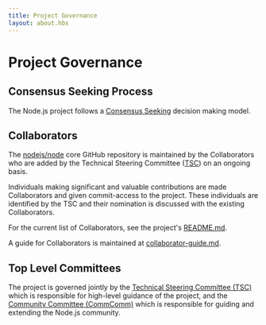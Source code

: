 ```yaml
---
title: Project Governance
layout: about.hbs
---
```


# Project Governance

## Consensus Seeking Process

The Node.js project follows a [Consensus Seeking](https://en.wikipedia.org/wiki/Consensus-seeking_decision-making) decision making model.

## Collaborators

The [nodejs/node](https://github.com/nodejs/node) core GitHub repository is maintained by the Collaborators who are added by the Technical Steering Committee ([TSC](https://github.com/nodejs/TSC)) on an ongoing basis.

Individuals making significant and valuable contributions are made Collaborators and given commit-access to the project. These individuals are identified by the TSC and their nomination is discussed with the existing Collaborators.

For the current list of Collaborators, see the project's [README.md](https://github.com/nodejs/node/blob/main/README.md#current-project-team-members).

A guide for Collaborators is maintained at [collaborator-guide.md](https://github.com/nodejs/node/blob/main/doc/contributing/collaborator-guide.md).

## Top Level Committees

The project is governed jointly by the [Technical Steering Committee (TSC)](https://github.com/nodejs/TSC/blob/master/TSC-Charter.md) which is responsible for high-level guidance of the project, and the [Community Committee (CommComm)](https://github.com/nodejs/community-committee/blob/master/Community-Committee-Charter.md) which is responsible for guiding and extending the Node.js community.
